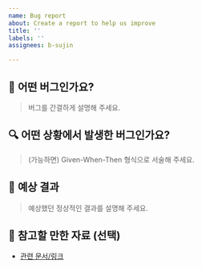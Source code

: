 ```yaml
---
name: Bug report
about: Create a report to help us improve
title: ''
labels: ''
assignees: b-sujin

---
```


## 🐛 어떤 버그인가요?

> 버그를 간결하게 설명해 주세요.

## 🔍 어떤 상황에서 발생한 버그인가요?

> (가능하면) Given-When-Then 형식으로 서술해 주세요.

## 🚀 예상 결과

> 예상했던 정상적인 결과를 설명해 주세요.

## 📎 참고할 만한 자료 (선택)

- [관련 문서/링크](#)
